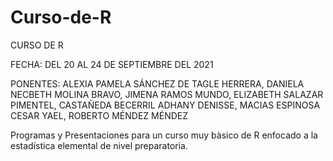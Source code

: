 # Curso-de-R
CURSO DE R

FECHA: DEL 20 AL 24 DE SEPTIEMBRE DEL 2021

PONENTES:  ALEXIA PAMELA SÁNCHEZ DE TAGLE HERRERA, DANIELA NECBETH MOLINA BRAVO, JIMENA RAMOS MUNDO, ELIZABETH SALAZAR PIMENTEL, 
           CASTAÑEDA BECERRIL ADHANY DENISSE, MACIAS ESPINOSA CESAR YAEL, ROBERTO MÉNDEZ MÉNDEZ

Programas y Presentaciones para un curso muy bàsico de R enfocado a la estadística elemental de nivel preparatoria. 

